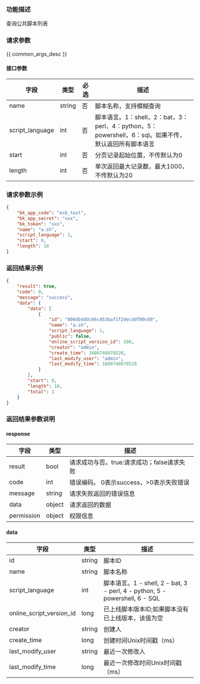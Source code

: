 ### 功能描述

查询公共脚本列表

### 请求参数

{{ common_args_desc }}

#### 接口参数

| 字段       |  类型      | 必选   |  描述      |
|----------------------|------------|--------|------------|
| name                   |  string    | 否     | 脚本名称，支持模糊查询 |
| script_language    |  int       | 否     | 脚本语言。1：shell，2：bat，3：perl，4：python，5：powershell，6：sql。如果不传，默认返回所有脚本语言 |
| start                  |  int       | 否     | 分页记录起始位置，不传默认为0 |
| length                 |  int       | 否     | 单次返回最大记录数，最大1000，不传默认为20 |

### 请求参数示例

```json
{
    "bk_app_code": "esb_test",
    "bk_app_secret": "xxx",
    "bk_token": "xxx",
    "name": "a.sh",
    "script_language": 1,
    "start": 0,
    "length": 10
}
```

### 返回结果示例

```json
{
    "result": true,
    "code": 0,
    "message": "success",
    "data": {
        "data": [
            {
                "id": "000dbdddc06c453baf1f2decddf00c69",
                "name": "a.sh",
                "script_language": 1,
                "public": false,
                "online_script_version_id": 100,
                "creator": "admin",
                "create_time": 1600746078520,
                "last_modify_user": "admin",
                "last_modify_time": 1600746078520
            }
        ],
        "start": 0,
        "length": 10,
        "total": 1
    }
}
```

### 返回结果参数说明

#### response
| 字段      | 类型      | 描述      |
|-----------|-----------|-----------|
| result       | bool   | 请求成功与否。true:请求成功；false请求失败 |
| code         | int    | 错误编码。 0表示success，>0表示失败错误 |
| message      | string | 请求失败返回的错误信息|
| data         | object | 请求返回的数据|
| permission   | object | 权限信息|

#### data

| 字段      | 类型      | 描述      |
|-----------|-----------|-----------|
| id              | string    | 脚本ID |
| name            | string    | 脚本名称 |
| script_language  | int    | 脚本语言。1 - shell, 2 - bat, 3 - perl, 4 - python, 5 - powershell, 6 - SQL |
| online_script_version_id            | long    | 已上线脚本版本ID;如果脚本没有已上线版本，该值为空 |
| creator         | string    | 创建人 |
| create_time     | long      | 创建时间Unix时间戳（ms） |
| last_modify_user| string    | 最近一次修改人 |
| last_modify_time| long      | 最近一次修改时间Unix时间戳（ms） |
